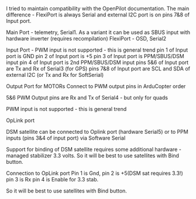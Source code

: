 I tried to maintain compatibility with the OpenPilot documentation. The main difference - FlexiPort is 
always Serial and external I2C port is on pins 7&8 of Input port.


Main Port - telemetry, Serial1. As a variant it can be used as SBUS input with hardware inverter (requires recompilation)
FlexiPort - OSD, Serial2


Input Port - PWM input is not supported - this is general trend
pin 1 of Input port is GND
pin 2 of Input port is +5
pin 3 of Input port is PPM/SBUS/DSM input
pin 4 of Input port is 2nd PPM/SBUS/DSM input
pins 5&6 of Input port are Tx and Rx of Serial3 (for GPS)
pins 7&8 of Input port are SCL and SDA of external I2C (or Tx and Rx for SoftSerial)


Output Port for MOTORs
Connect to PWM output pins in ArduCopter order

5&6 PWM Output pins are Rx and Tx of Serial4 - but only for quads

PWM input is not supported - this is general trend



OpLink port

DSM satellite can be connected to Oplink port (hardware Serial5) or to PPM inputs (pins 3&4 of input port) via Software Serial

Support for binding of DSM satellite requires some additional hardware - managed stabilizer 3.3 volts. 
So it will be best to use satellites with Bind button.

Connection to OpLink port
Pin 1 is Gnd, 
pin 2 is +5(DSM sat requires 3.3!)
pin 3 is Rx 
pin 4 is Enable for 3.3 stab.

So it will be best to use satellites with Bind button.


